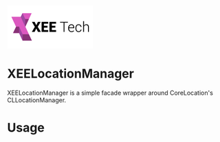 ![Alt text](/images/xee_01.png)

XEELocationManager
==================
XEELocationManager is a simple facade wrapper around CoreLocation's CLLocationManager.


Usage
==================

```objc



```
